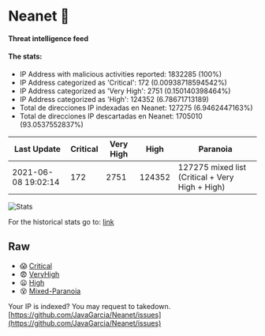 # Neanet :hocho:
#### Threat intelligence feed
#### The stats:

- IP Address with malicious activities reported: 1832285 (100%)
- IP Address categorized as 'Critical':  172 (0.00938718594542%)
- IP Address categorized as 'Very High':  2751 (0.150140398464%)
- IP Address categorized as 'High':  124352 (6.78671713189)
- Total de direcciones IP indexadas en Neanet:  127275 (6.9462447163%)
- Total de direcciones IP descartadas en Neanet:  1705010 (93.0537552837%)

| Last Update | Critical | Very High | High | Paranoia |
| --- | --- | --- | --- | --- |
| 2021-06-08 19:02:14 | 172 | 2751 | 124352 | 127275 mixed list (Critical + Very High + High)|

![Stats](https://docs.google.com/spreadsheets/d/e/2PACX-1vSnaNMIXVabIpDJjufMlzH7poXnshF3mgd8Is1g9ytUEzVsP5my4Trn8f-xkoLLQ38xpL3HtmUexLo6/pubchart?oid=501124687&format=image)

For the historical stats go to: [link](/stats.csv)
## Raw
- :scream: [Critical](https://raw.githubusercontent.com/JavaGarcia/Neanet/master/blacklists/neanet_critical.txt)
- :fearful: [VeryHigh](https://raw.githubusercontent.com/JavaGarcia/Neanet/master/blacklists/neanet_veryHigh.txtt)
- :frowning: [High](https://raw.githubusercontent.com/JavaGarcia/Neanet/master/blacklists/neanet_high.txt)
- :dizzy_face: [Mixed-Paranoia](https://raw.githubusercontent.com/JavaGarcia/Neanet/master/blacklists/neanet_all.txt)


Your IP is indexed? You may request to takedown. [https://github.com/JavaGarcia/Neanet/issues](https://github.com/JavaGarcia/Neanet/issues)































































































































































































































































































































































































































































































































































































































































































































































































































































































































































































































































































































































































































































































































































































































































































































































































































































































































































































































































































































































































































































































































































































































































































































































































































































































































































































































































































































































































































































































































































































































































































































































































































































































































































































































































































































































































































































































































































































































































































































































































































































































































































































































































































































































































































































































































































































































































































































































































































































































































































































































































































































































































































































































































































































































































































































































































































































































































































































































































































































































































































































































































































































































































































































































































































































































































































































































































































































































































































































































































































































































































































